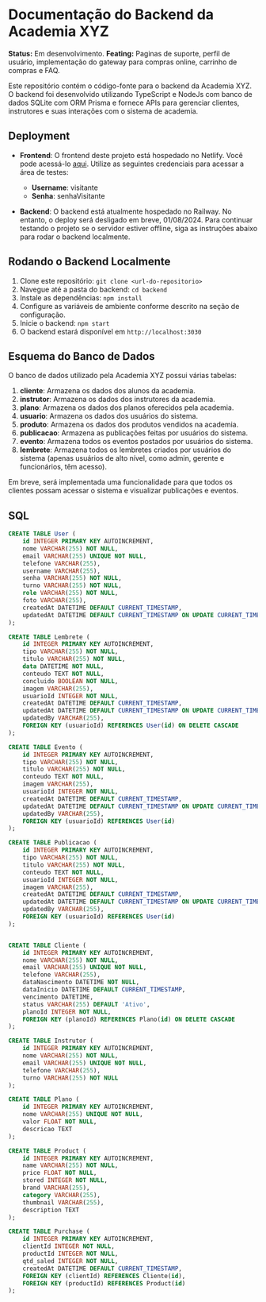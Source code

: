 # Documentação do Backend da Academia XYZ
**Status:** Em desenvolvimento.
**Feating:** Paginas de suporte, perfil de usuário, implementação do gateway para compras online, carrinho de compras e FAQ.
  
Este repositório contém o código-fonte para o backend da Academia XYZ. O backend foi desenvolvido utilizando TypeScript e NodeJs com banco de dados SQLite com ORM Prisma e fornece APIs para gerenciar clientes, instrutores e suas interações com o sistema de academia.

## Deployment

- **Frontend**: O frontend deste projeto está hospedado no Netlify. Você pode acessá-lo [aqui](https://academiaxyz.netlify.app). Utilize as seguintes credenciais para acessar a área de testes:
  - **Username**: visitante
  - **Senha**: senhaVisitante

- **Backend**: O backend está atualmente hospedado no Railway. No entanto, o deploy será desligado em breve, 01/08/2024. Para continuar testando o projeto se o servidor estiver offline, siga as instruções abaixo para rodar o backend localmente.

## Rodando o Backend Localmente

1. Clone este repositório: `git clone <url-do-repositorio>`
2. Navegue até a pasta do backend: `cd backend`
3. Instale as dependências: `npm install`
4. Configure as variáveis de ambiente conforme descrito na seção de configuração.
5. Inicie o backend: `npm start`
6. O backend estará disponível em `http://localhost:3030`

## Esquema do Banco de Dados

O banco de dados utilizado pela Academia XYZ possui várias tabelas:

1. **cliente**: Armazena os dados dos alunos da academia.
2. **instrutor**: Armazena os dados dos instrutores da academia.
3. **plano**: Armazena os dados dos planos oferecidos pela academia.
4. **usuario**: Armazena os dados dos usuários do sistema.
5. **produto**: Armazena os dados dos produtos vendidos na academia.
6. **publicacao**: Armazena as publicações feitas por usuários do sistema.
7. **evento**: Armazena todos os eventos postados por usuários do sistema.
8. **lembrete**: Armazena todos os lembretes criados por usuários do sistema (apenas usuários de alto nível, como admin, gerente e funcionários, têm acesso).

Em breve, será implementada uma funcionalidade para que todos os clientes possam acessar o sistema e visualizar publicações e eventos.

## SQL

```sql
CREATE TABLE User (
    id INTEGER PRIMARY KEY AUTOINCREMENT,
    nome VARCHAR(255) NOT NULL,
    email VARCHAR(255) UNIQUE NOT NULL,
    telefone VARCHAR(255),
    username VARCHAR(255),
    senha VARCHAR(255) NOT NULL,
    turno VARCHAR(255) NOT NULL,
    role VARCHAR(255) NOT NULL,
    foto VARCHAR(255),
    createdAt DATETIME DEFAULT CURRENT_TIMESTAMP,
    updatedAt DATETIME DEFAULT CURRENT_TIMESTAMP ON UPDATE CURRENT_TIMESTAMP
);

CREATE TABLE Lembrete (
    id INTEGER PRIMARY KEY AUTOINCREMENT,
    tipo VARCHAR(255) NOT NULL,
    titulo VARCHAR(255) NOT NULL,
    data DATETIME NOT NULL,
    conteudo TEXT NOT NULL,
    concluido BOOLEAN NOT NULL,
    imagem VARCHAR(255),
    usuarioId INTEGER NOT NULL,
    createdAt DATETIME DEFAULT CURRENT_TIMESTAMP,
    updatedAt DATETIME DEFAULT CURRENT_TIMESTAMP ON UPDATE CURRENT_TIMESTAMP,
    updatedBy VARCHAR(255),
    FOREIGN KEY (usuarioId) REFERENCES User(id) ON DELETE CASCADE
);

CREATE TABLE Evento (
    id INTEGER PRIMARY KEY AUTOINCREMENT,
    tipo VARCHAR(255) NOT NULL,
    titulo VARCHAR(255) NOT NULL,
    conteudo TEXT NOT NULL,
    imagem VARCHAR(255),
    usuarioId INTEGER NOT NULL,
    createdAt DATETIME DEFAULT CURRENT_TIMESTAMP,
    updatedAt DATETIME DEFAULT CURRENT_TIMESTAMP ON UPDATE CURRENT_TIMESTAMP,
    updatedBy VARCHAR(255),
    FOREIGN KEY (usuarioId) REFERENCES User(id)
);

CREATE TABLE Publicacao (
    id INTEGER PRIMARY KEY AUTOINCREMENT,
    tipo VARCHAR(255) NOT NULL,
    titulo VARCHAR(255) NOT NULL,
    conteudo TEXT NOT NULL,
    usuarioId INTEGER NOT NULL,
    imagem VARCHAR(255),
    createdAt DATETIME DEFAULT CURRENT_TIMESTAMP,
    updatedAt DATETIME DEFAULT CURRENT_TIMESTAMP ON UPDATE CURRENT_TIMESTAMP,
    updatedBy VARCHAR(255),
    FOREIGN KEY (usuarioId) REFERENCES User(id)
);


CREATE TABLE Cliente (
    id INTEGER PRIMARY KEY AUTOINCREMENT,
    nome VARCHAR(255) NOT NULL,
    email VARCHAR(255) UNIQUE NOT NULL,
    telefone VARCHAR(255),
    dataNascimento DATETIME NOT NULL,
    dataInicio DATETIME DEFAULT CURRENT_TIMESTAMP,
    vencimento DATETIME,
    status VARCHAR(255) DEFAULT 'Ativo',
    planoId INTEGER NOT NULL,
    FOREIGN KEY (planoId) REFERENCES Plano(id) ON DELETE CASCADE
);

CREATE TABLE Instrutor (
    id INTEGER PRIMARY KEY AUTOINCREMENT,
    nome VARCHAR(255) NOT NULL,
    email VARCHAR(255) UNIQUE NOT NULL,
    telefone VARCHAR(255),
    turno VARCHAR(255) NOT NULL
);

CREATE TABLE Plano (
    id INTEGER PRIMARY KEY AUTOINCREMENT,
    nome VARCHAR(255) UNIQUE NOT NULL,
    valor FLOAT NOT NULL,
    descricao TEXT
);

CREATE TABLE Product (
    id INTEGER PRIMARY KEY AUTOINCREMENT,
    name VARCHAR(255) NOT NULL,
    price FLOAT NOT NULL,
    stored INTEGER NOT NULL,
    brand VARCHAR(255),
    category VARCHAR(255),
    thumbnail VARCHAR(255),
    description TEXT
);

CREATE TABLE Purchase (
    id INTEGER PRIMARY KEY AUTOINCREMENT,
    clientId INTEGER NOT NULL,
    productId INTEGER NOT NULL,
    qtd_saled INTEGER NOT NULL,
    createdAt DATETIME DEFAULT CURRENT_TIMESTAMP,
    FOREIGN KEY (clientId) REFERENCES Cliente(id),
    FOREIGN KEY (productId) REFERENCES Product(id)
);

